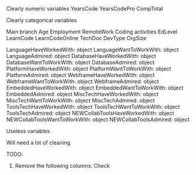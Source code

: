 Clearly numeric variables
YearsCode
YearsCodePro
CompTotal



Clearly categorical variables

Main branch 
Age
Employment 
RemoteWork
Coding activities
EdLevel
LearnCode
LearnCodeOnline
TechDoc
DevType 
OrgSize

LanguageHaveWorkedWith: object
LanguageWantToWorkWith: object
LanguageAdmired: object
DatabaseHaveWorkedWith: object
DatabaseWantToWorkWith: object
DatabaseAdmired: object
PlatformHaveWorkedWith: object
PlatformWantToWorkWith: object
PlatformAdmired: object
WebframeHaveWorkedWith: object
WebframeWantToWorkWith: object
WebframeAdmired: object
EmbeddedHaveWorkedWith: object
EmbeddedWantToWorkWith: object
EmbeddedAdmired: object
MiscTechHaveWorkedWith: object
MiscTechWantToWorkWith: object
MiscTechAdmired: object
ToolsTechHaveWorkedWith: object
ToolsTechWantToWorkWith: object
ToolsTechAdmired: object
NEWCollabToolsHaveWorkedWith: object
NEWCollabToolsWantToWorkWith: object
NEWCollabToolsAdmired: object





Useless variables




Will need a lot of cleaning


TODO:

1. Remove the following columns:
Check
